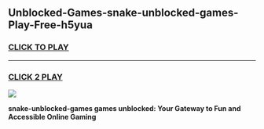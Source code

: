 
## Unblocked-Games-snake-unblocked-games-Play-Free-h5yua
<h3>
<a href="https://premium76.site?title=snake-unblocked-games&ref=18A1">CLICK TO PLAY</a></h3>
<hr>

<h3>
<a href="https://premium76.site?title=snake-unblocked-games&ref=18A1">CLICK 2 PLAY</a>
  
</h3>

<a href="https://premium76.site?title=snake-unblocked-games&ref=18A1"><img src="https://clearcache.store/games.png"></a>


**snake-unblocked-games games unblocked: Your Gateway to Fun and Accessible Online Gaming**
